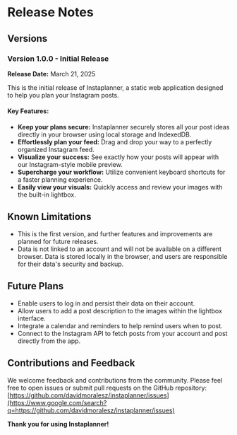 # Release Notes

## Versions

### Version 1.0.0 - Initial Release

**Release Date:** March 21, 2025

This is the initial release of Instaplanner, a static web application designed to help you plan your Instagram posts.

#### Key Features:

- **Keep your plans secure:** Instaplanner securely stores all your post ideas directly in your browser using local storage and IndexedDB.
- **Effortlessly plan your feed:** Drag and drop your way to a perfectly organized Instagram feed.
- **Visualize your success:** See exactly how your posts will appear with our Instagram-style mobile preview.
- **Supercharge your workflow:** Utilize convenient keyboard shortcuts for a faster planning experience.
- **Easily view your visuals:** Quickly access and review your images with the built-in lightbox.

## Known Limitations

- This is the first version, and further features and improvements are planned for future releases.
- Data is not linked to an account and will not be available on a different browser. Data is stored locally in the browser, and users are responsible for their data's security and backup.

## Future Plans

- Enable users to log in and persist their data on their account.
- Allow users to add a post description to the images within the lightbox interface.
- Integrate a calendar and reminders to help remind users when to post.
- Connect to the Instagram API to fetch posts from your account and post directly from the app.

## Contributions and Feedback

We welcome feedback and contributions from the community. Please feel free to open issues or submit pull requests on the GitHub repository: [https://github.com/davidmoralesz/instaplanner/issues](https://www.google.com/search?q=https://github.com/davidmoralesz/instaplanner/issues)

**Thank you for using Instaplanner!**
